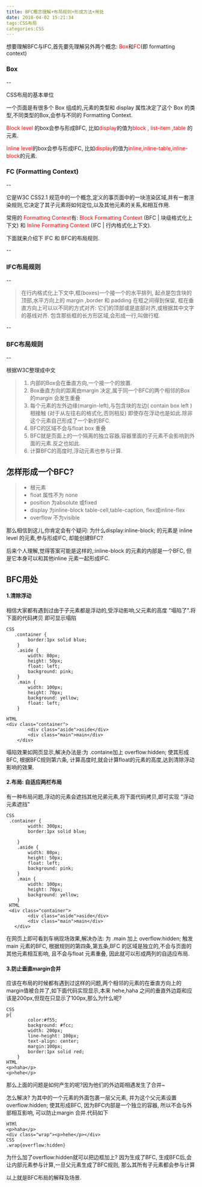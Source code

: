 ```yaml
---
title: BFC概念理解+布局规则+形成方法+用处
date: 2018-04-02 15:21:34
tags:CSS布局
categories:CSS
---
```


想要理解BFC与IFC,首先要先理解另外两个概念: <font color=red>Box</font>和<font color=red>FC</font>(即 formatting context)

### Box
--

CSS布局的基本单位

一个页面是有很多个 Box 组成的,元素的类型和 display 属性决定了这个 Box 的类型,不同类型的Box,会参与不同的 Formatting Context.

<font color=red>Block level</font> 的box会参与形成BFC, 比如<font color=red>display</font>的值为<font color=red>block , list-item ,table </font>的元素.

<font color=red>Inline level</font>的box会参与形成IFC, 比如<font color=red>display</font>的值为<font color=red>inline,inline-table,inline-block</font>的元素.

### FC (Formatting Context)
--

它是W3C CSS2.1 规范中的一个概念,定义的事页面中的一块渲染区域,并有一套渲染规则,它决定了其子元素将如何定位,以及其他元素的关系,和相互作用.

常用的<font color=red> Formatting Context</font>有:<font color=red> Block Formatting Context </font>(BFC | 块级格式化上下文) 和 <font color=red>Inline Formatting Context</font> (IFC | 行内格式化上下文).

下面就来介绍下 IFC 和 BFC的布局规则.

--

### IFC布局规则

--

> 在行内格式化上下文中,框(boxes)一个接一个的水平排列, 起点是包含块的顶部,水平方向上的 margin ,border 和 padding 在框之间得到保留, 框在垂直方向上可以以不同的方式对齐: 它们的顶部或是底部对齐,或根据其中文字的基线对齐. 包含那些框的长方形区域,会形成一行,叫做行框.
> 

--

### BFC布局规则

--

根据W3C整理成中文
> 1. 内部的Box会在垂直方向,一个接一个的放置.
> 2. Box垂直方向的距离由margin 决定,属于同一个BFC的两个相邻的Box 的margin 会发生重叠
> 3. 每个元素的左外边缘(margin-left),与包含块的左边( contain box left ) 相接触 (对于从左往右的格式化,否则相反) 即使存在浮动也是如此.除非这个元素自己形成了一个新的BFC.
> 4. BFC的区域不会与float box 重叠
> 5. BFC就是页面上的一个隔离的独立容器,容器里面的子元素不会影响到外面的元素.反之也如此.
> 6. 计算BFC的高度时,浮动元素也参与计算.
> 


## 怎样形成一个BFC?

>- 根元素
>- float 属性不为 none
>- position 为absolute 或fixed
>- display 为inline-block table-cell,table-caption, flex或inline-flex
>- overflow 不为visible

那么相信到这儿,你肯定会有个疑问: 为什么display:inline-block; 的元素是 inline level 的元素,参与形成IFC, 却能创建BFC?

后来个人理解,觉得答案可能是这样的,:inline-block 的元素的内部是一个BFC, 但是它本身可以和其他inline 元素一起形成IFC.


## BFC用处

#### 1.清除浮动
相信大家都有遇到过由于子元素都是浮动的,受浮动影响,父元素的高度 "塌陷了".将下面的代码拷贝 即可显示塌陷

```
CSS
   .container {
        border:1px solid blue;
    }
    .aside {
        width: 80px;
        height: 50px;
        float: left;
        background: pink;
    }
    .main {
        width: 100px;
        height: 70px;
        background: yellow;
        float: left;
    }
    
HTML
<div class="container">
        <div class="aside">aside</div>
        <div class="main">main</div>
    </div>

```
塌陷效果如网页显示,解决办法是:为 .containe加上 overflow:hidden; 使其形成BFC, 根据BFC规则第六条, 计算高度时,就会计算float的元素的高度,达到清除浮动影响的效果.


#### 2.布局: 自适应两栏布局

有一种布局问题,浮动的元素会遮挡其他兄弟元素,将下面代码拷贝,即可实现 "浮动元素遮挡"

```
CSS
 .container {
    	width: 300px;
        border:1px solid blue;
        
    }
    .aside {
        width: 80px;
        height: 50px;
        float: left;
        background: pink;
    }
    .main {
        width: 100px;
        height: 70px;
        background: yellow;
    }
 HTML
 <div class="container">
        <div class="aside">aside</div>
        <div class="main">main</div>
   </div>

```

在网页上即可看到车祸现场效果,解决办法: 为 .main 加上 overflow:hidden; 触发main 元素的BFC, 根据规则的第四条,第五条,BFC 的区域是独立的,不会与页面的其他元素相互影响, 且不会与float 元素重叠, 因此就可以形成两列的自适应布局.

#### 3.防止垂直margin合并

应该在布局的时候都有遇到过这样的问题,两个相邻的元素的在垂直方向上的margin值被合并了,如下面代码实现显示,本来 hehe,haha 之间的垂直外边距和应该是200px,但现在只显示了100px,那么为什么呢?

```
CSS
p{
		color:#f55;
		background: #fcc;
		width: 200px;
		line-height: 100px;
		text-align: center;
		margin:100px;
		border:1px solid red;
	}
HTML
<p>haha</p>
<p>hehe</p>

```

那么上面的问题是如何产生的呢?因为他们的外边距相遇发生了合并~

怎么解决? 为其中的一个元素的外面包裹一层父元素, 并为这个父元素设置overflow:hidden; 使其形成BFC, 因为BFC内部是一个独立的容器, 所以不会与外部相互影响, 可以防止margin 合并.代码如下

```
HTMl
<p>haha</p>
<div class="wrap"><p>hehe</p></div>
CSS
.wrap{overflow:hidden}
```
为什么加了overflow:hidden就可以把边框加上? 
因为生成了BFC, 生成BFC后,会让内部元素参与计算,一旦父元素生成了BFC规则, 那么其所有子元素都会参与计算

以上就是BFC布局的解释及场景.